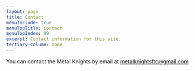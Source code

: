 ```yaml
---
layout: page
title: Contact
menuInclude: true
menuTopTitle: Contact
menuTopIndex: 99
excerpt: Contact information for this site.
tertiary-column: none
---
```


You can contact the Metal Knights by email at [metalknightsftc@gmail.com](metalknightsftc@gmail.com)
